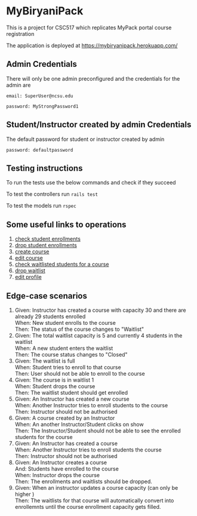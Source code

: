 # MyBiryaniPack

This is a project for CSC517 which replicates MyPack portal course registration

The application is deployed at https://mybiryanipack.herokuapp.com/

## Admin Credentials 

There will only be one admin preconfigured and the credentials for the admin are

`email: SuperUser@ncsu.edu`

`password: MyStrongPassword1`

## Student/Instructor created by admin Credentials 

The default password for student or instructor created by admin 

`password: defaultpassword`

## Testing instructions

To run the tests use the below commands and check if they succeed

To test the controllers run
`rails test`

To test the models run
`rspec`


## Some useful links to operations

1. [check student enrollments](https://mybiryanipack.herokuapp.com/enrollments)
2. [drop student enrollments](https://mybiryanipack.herokuapp.com/enrollments)
3. [create course](https://mybiryanipack.herokuapp.com/courses/new)
4. [edit course](https://mybiryanipack.herokuapp.com/courses)
5. [check waitlisted students for a course](https://mybiryanipack.herokuapp.com/courses)
6. [drop waitlist](https://mybiryanipack.herokuapp.com/instructor_courses)
7. [edit profile](https://mybiryanipack.herokuapp.com/users/edit)

## Edge-case scenarios
1. Given: Instructor has created a course with capacity 30 and there are already 29 students enrolled<br> When: New student enrolls to the course<br> Then: The status of the course changes to "Waitlist"
2. Given: The total waitlist capacity is 5 and currently 4 students in the waitlist <br>When: A new student enters the waitlist<br> Then: The course status changes to "Closed"
3. Given: The waitlist is full <br> When: Student tries to enroll to that course <br>Then: User should not be able to enroll to the course
4. Given: The course is in waitlist 1 <br> When: Student drops the course <br>Then: The waitlist student should get enrolled
5. Given: An Instructor has created a new course<br> When: Another Instructor tries to enroll students to the course<br> Then: Instructor should not be authorised
6. Given: A course created by an Instructor<br> When: An another Instructor/Student clicks on show <br> Then: The Instructor/Student should not be able to see the enrolled students for the course
7. Given: An Instructor has created a course<br> When: Another Instructor tries to enroll students the course <br> Then: Instructor should not be authorised
8. Given: An Instructor creates a course<br> And: Students have enrolled to the course<br> When: Instructor drops the course<br> Then: The enrollments and waitlists should be dropped.
8. Given: When an instructor updates a course capacity (can only be higher )<br> Then: The waitlists for that course will automatically convert into enrollemnts until the course enrollment capacity gets filled.
